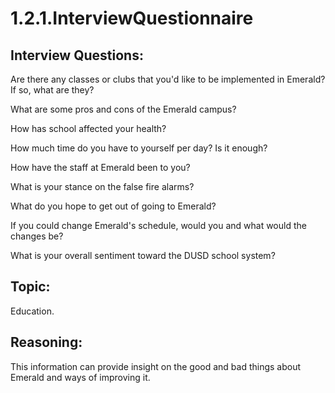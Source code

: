 # 1.2.1.InterviewQuestionnaire

Interview Questions: 
-----------------------------------------
Are there any classes or clubs that you'd like to be implemented in Emerald? If so, what are they?

What are some pros and cons of the Emerald campus?

How has school affected your health?

How much time do you have to yourself per day? Is it enough?

How have the staff at Emerald been to you?

What is your stance on the false fire alarms?

What do you hope to get out of going to Emerald?

If you could change Emerald's schedule, would you and what would the changes be?

What is your overall sentiment toward the DUSD school system?

Topic: 
-----
Education.

Reasoning:
----------
This information can provide insight on the good and bad things about Emerald and ways of improving it.
